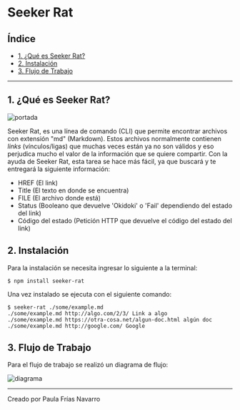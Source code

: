 # Seeker Rat

## Índice

* [1. ¿Qué es Seeker Rat?](#1-¿Qué-es-Seeker-Rat?)
* [2. Instalación](#2-Instalación)
* [3. Flujo de Trabajo](#3-Flujo-de-trabajo)
***

## 1. ¿Qué es Seeker Rat?

![portada]()

Seeker Rat, es una línea de comando (CLI) que permite encontrar archivos con extensión "md" (Markdown). Estos archivos normalmente contienen _links_ (vínculos/ligas) que muchas veces están ya no son válidos y eso perjudica mucho el valor de la información que se quiere compartir.
Con la ayuda de Seeker Rat, esta tarea se hace más fácil, ya que buscará y te entregará la siguiente información:
* HREF (El link)
* Title (El texto en donde se encuentra)
* FILE (El archivo donde está)
* Status (Booleano que devuelve 'Okidoki' o 'Fail' dependiendo del estado del link)
* Código del estado (Petición HTTP que devuelve el código del estado del link)

## 2. Instalación

Para la instalación se necesita ingresar lo siguiente a la terminal:

~~~
$ npm install seeker-rat 
~~~
Una vez instalado se ejecuta con el siguiente comando:

~~~
$ seeker-rat ./some/example.md
./some/example.md http://algo.com/2/3/ Link a algo
./some/example.md https://otra-cosa.net/algun-doc.html algún doc
./some/example.md http://google.com/ Google
~~~

## 3. Flujo de Trabajo

Para el flujo de trabajo se realizó un diagrama de flujo:

![diagrama]()


---
Creado por Paula Frías Navarro
